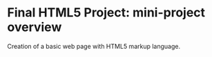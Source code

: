 # Final HTML5 Project: mini-project overview

Creation of a basic web page with HTML5 markup language.
